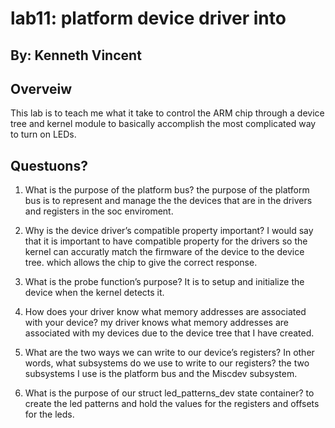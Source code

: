 # lab11: platform device driver into
## By: Kenneth Vincent

## Overveiw
This lab is to teach me what it take to control the ARM chip through a device tree and kernel 
module to basically accomplish the most complicated way to turn on LEDs.

## Questuons?
1. What is the purpose of the platform bus?
the purpose of the platform bus is to represent and manage the the devices that are in the drivers
and registers in the soc enviroment.


2. Why is the device driver’s compatible property important?
I would say that it is important to have compatible property for the drivers so the kernel can 
accuratly match the firmware of the device to the device tree. which allows the chip to give the 
correct response.

3. What is the probe function’s purpose?
It is to setup and initialize the device when the kernel detects it.


4. How does your driver know what memory addresses are associated with your device?
my driver knows what memory addresses are associated with my devices due to the device tree that I have created.

5. What are the two ways we can write to our device’s registers? In other words, what subsystems do we use to write to our registers?
the two subsystems I use is the platform bus and the Miscdev subsystem.

6. What is the purpose of our struct led_patterns_dev state container?
to create the led patterns and hold the values for the registers and offsets for the leds.

